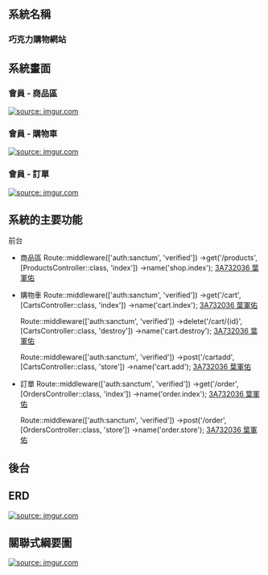 ## 系統名稱 
### 巧克力購物網站


## 系統畫面

### 會員 - 商品區

<a href="https://i.imgur.com/jwiiz9y.png"><img src="https://i.imgur.com/jwiiz9y.png" title="source: imgur.com" /></a>

### 會員 - 購物車

<a href="https://i.imgur.com/SQvZGp4.png"><img src="https://i.imgur.com/SQvZGp4.png" title="source: imgur.com" /></a>

### 會員 - 訂單

<a href="https://i.imgur.com/IXJ2E3B.png"><img src="https://i.imgur.com/IXJ2E3B.png" title="source: imgur.com" /></a>

## 系統的主要功能

前台

- 商品區 
  Route::middleware(['auth:sanctum', 'verified'])
  ->get('/products', [ProductsController::class, 'index'])
  ->name('shop.index');
  [3A732036 葉軍佑](https://github.com/3A732036)

- 購物車 
  Route::middleware(['auth:sanctum', 'verified'])
  ->get('/cart', [CartsController::class, 'index'])
  ->name('cart.index');
  [3A732036 葉軍佑](https://github.com/3A732036)
  
  Route::middleware(['auth:sanctum', 'verified'])
  ->delete('/cart/{id}', [CartsController::class, 'destroy'])
  ->name('cart.destroy');
  [3A732036 葉軍佑](https://github.com/3A732036)
  
  Route::middleware(['auth:sanctum', 'verified'])
  ->post('/cartadd', [CartsController::class, 'store'])
  ->name('cart.add');
  [3A732036 葉軍佑](https://github.com/3A732036)

- 訂單 Route::middleware(['auth:sanctum', 'verified'])
  ->get('/order', [OrdersController::class, 'index'])
  ->name('order.index');
  [3A732036 葉軍佑](https://github.com/3A732036)

  Route::middleware(['auth:sanctum', 'verified'])
  ->post('/order', [OrdersController::class, 'store'])
  ->name('order.store');
  [3A732036 葉軍佑](https://github.com/3A732036)

後台
- 

## ERD

<a href="https://i.imgur.com/ImEDf48.png"><img src="https://i.imgur.com/ImEDf48.png" title="source: imgur.com" /></a>

## 關聯式綱要圖

<a href="https://i.imgur.com/vNMR9ld.jpg"><img src="https://i.imgur.com/vNMR9ld.jpg" title="source: imgur.com" /></a>



